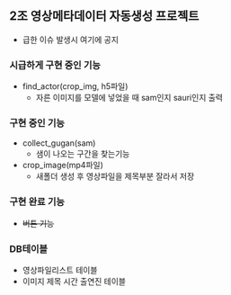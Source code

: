## 2조 영상메타데이터 자동생성 프로젝트
* 급한 이슈 발생시 여기에 공지

### 시급하게 구현 중인 기능
* find_actor(crop_img, h5파일)
  * 자른 이미지를 모델에 넣었을 때 sam인지 sauri인지 출력

### 구현 중인 기능
* collect_gugan(sam)
  * 샘이 나오는 구간을 찾는기능
* crop_image(mp4파일)
  * 새폴더 생성 후 영상파일을 제목부분 잘라서 저장

### 구현 완료 기능
* ~~버튼 기능~~

### DB테이블
* 영상파일리스트 테이블
* 이미지 제목 시간 출연진 테이블
